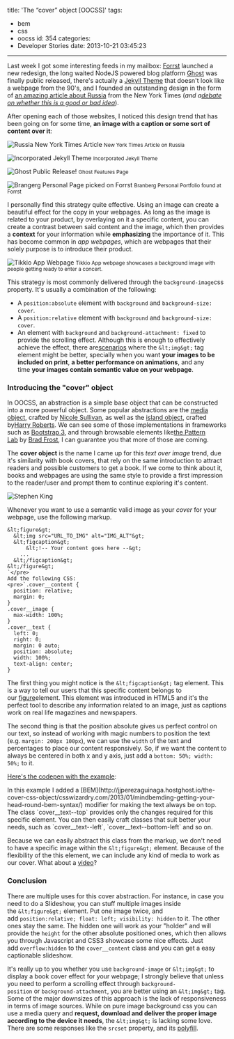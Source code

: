 title: 'The “cover” object [OOCSS]'
tags:
  - bem
  - css
  - oocss
id: 354
categories:
  - Developer Stories
date: 2013-10-21 03:45:23
---

Last week I got some interesting feeds in my mailbox: [Forrst](http://forrst.com/) launched a new redesign, the long waited NodeJS powered blog platform [Ghost](http://ghost.org/) was finally public released, there's actually a [Jekyll Theme](http://incorporated.sendtoinc.com/) that doesn't look like a webpage from the 90's, and I founded an outstanding design in the form of [an amazing article about Russia](http://www.nytimes.com/newsgraphics/2013/10/13/russia/) from the New York Times (_and a[debate on whether this is a good or bad idea](http://css-tricks.com/art-directed-articles-still-good-idea/)_).

After opening each of those websites, I noticed this design trend that has been going on for some time, **an image with a caption or some sort of content over it**:

![Russia New York Times Article](https://dl.dropboxusercontent.com/u/23857782/cover-object/new-york-times-russia-article.png)
<small>New York Times Article on Russia<!--more--></small>

![Incorporated Jekyll Theme](https://dl.dropboxusercontent.com/u/23857782/cover-object/incorporated-jekyll-theme.png)
<small>Incorporated Jekyll Theme</small>

![Ghost Public Release!](https://dl.dropboxusercontent.com/u/23857782/cover-object/ghost-public-release.png)
<small>Ghost Features Page</small>

![Brangerg Personal Page picked on Forrst](https://dl.dropboxusercontent.com/u/23857782/cover-object/brangerg-personal-portfolio.png)
<small>Branberg Personal Portfolio found at Forrst</small>

I personally find this strategy quite effective. Using an image can create a beautiful effect for the copy in your webpages. As long as the image is related to your product, by overlaying on it a specific content, you can create a contrast between said content and the image, which then provides a **context** for your information while **emphasizing** the importance of it. This has become common in _app webpages_, which are webpages that their solely purpose is to introduce their product.

![Tikkio App Webpage](https://dl.dropboxusercontent.com/u/23857782/cover-object/tikkio-concert-webpage.png)
<small>Tikkio App webpage showcases a background image with people getting ready to enter a concert.</small>

This strategy is most commonly delivered through the `background-image`css property. It's usually a combination of the following:

*   A `position:absolute` element with `background` and `background-size: cover`.
*   A `position:relative` element with `background` and `background-size: cover`.
*   An element with `background` and `background-attachment: fixed` to provide the scrolling effect.
Although this is enough to effectively achieve the effect, there are[scenarios](http://stackoverflow.com/questions/492809/when-to-use-img-vs-css-background-image) where the `&lt;img&gt;` tag element might be better, specially when you want **your images to be included on print**, **a better performance on animations**, and any time **your images contain semantic value on your webpage**.

### Introducing the "cover" object

In OOCSS, an abstraction is a simple base object that can be constructed into a more powerful object. Some popular abstractions are the [media object](http://www.stubbornella.org/content/2010/06/25/the-media-object-saves-hundreds-of-lines-of-code/), crafted by [Nicole Sullivan](https://twitter.com/stubbornella), as well as the [island object](http://csswizardry.com/2011/10/the-island-object/), crafted by[Harry Roberts](https://twitter.com/csswizardry). We can see some of those implementations in frameworks such as [Bootstrap 3](http://getbootstrap.com/components/), and through browsable elements like[the Pattern Lab](http://demo.pattern-lab.info/) by [Brad Frost](https://twitter.com/brad_frost), I can guarantee you that more of those are coming.

The **cover object** is the name I came up for this _text over image_ trend, due it's similarity with book covers, that rely on the same introduction to attract readers and possible customers to get a book. If we come to think about it, books and webpages are using the same style to provide a first impression to the reader/user and prompt them to continue exploring it's content.

![Stephen King](http://upload.wikimedia.org/wikipedia/en/e/e9/Doctor_Sleep.jpg)

Whenever you want to use a semantic valid image as your _cover_ for your webpage, use the following markup.

    &lt;figure&gt;  
      &lt;img src="URL_TO_IMG" alt="IMG_ALT"&gt;
      &lt;figcaption&gt;
          &lt;!-- Your content goes here --&gt;
        ...
      &lt;/figcaption&gt;
    &lt;/figure&gt;  
    `</pre>
    Add the following CSS:
    <pre>`.cover__content {
      position: relative;
      margin: 0;
    }
    .cover__image {
      max-width: 100%;
    }
    .cover__text {
      left: 0;
      right: 0;
      margin: 0 auto;
      position: absolute;
      width: 100%;
      text-align: center;
    }

The first thing you might notice is the `&lt;figcaption&gt;` tag element. This is a way to tell our users that this specific content belongs to our [figure](https://developer.mozilla.org/en-US/docs/Web/HTML/Element/figure)element. This element was introduced in HTML5 and it's the perfect tool to describe any information related to an image, just as captions work on real life magazines and newspapers.

The second thing is that the position absolute gives us perfect control on our text, so instead of working with magic numbers to position the text (e.g. `margin: 200px 100px`), we can use the `width` of the text and percentages to place our content responsively. So, if we want the content to always be centered in both x and y axis, just add a `bottom: 50%; width: 50%;` to it.

[Here's the codepen with the example](http://codepen.io/jjperezaguinaga/pen/njmtA):
<div></div>
In this example I added a [BEM](http://jjperezaguinaga.hostghost.io/the-cover-css-object/csswizardry.com/2013/01/mindbemding-getting-your-head-round-bem-syntax/) modifier for making the text always be on top. The class `cover__text--top` provides only the changes required for this specific element. You can then easily craft classes that suit better your needs, such as `cover__text--left`, `cover__text--bottom-left` and so on.

Because we can easily abstract this class from the markup, we don't need to have a specific image within the `&lt;figure&gt;` element. Because of the flexibility of the this element, we can include any kind of media to work as our cover. What about a [video](http://codepen.io/jjperezaguinaga/pen/diAKm)?
<div></div>

### Conclusion

There are multiple uses for this cover abstraction. For instance, in case you need to do a Slideshow, you can stuff multiple images inside the `&lt;figure&gt;` element. Put one image twice, and add `position:relative; float: left; visibility: hidden` to it. The other ones stay the same. The hidden one will work as your "holder" and will provide the `height` for the other absolute positioned ones, which then allows you through Javascript and CSS3 showcase some nice effects. Just add `overflow:hidden` to the `cover__content` class and you can get a easy captionable slideshow.

It's really up to you whether you use `background-image` or `&lt;img&gt;` to display a book cover effect for your webpage; I strongly believe that unless you need to perform a scrolling effect through `background-position` or `background-attachment`, you are better using an `&lt;img&gt;` tag. Some of the major downsizes of this approach is the lack of responsiveness in terms of image sources. While on pure image background css you can use a media query and **request, download and deliver the proper image according to the device it needs**, the `&lt;img&gt;` is lacking some love. There are some responses like the `srcset` property, and its [polyfill](https://github.com/borismus/srcset-polyfill).
